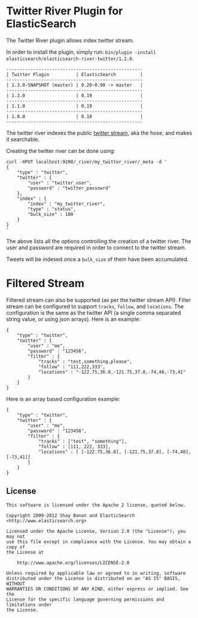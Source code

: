 Twitter River Plugin for ElasticSearch
==================================

The Twitter River plugin allows index twitter stream.

In order to install the plugin, simply run: `bin/plugin -install elasticsearch/elasticsearch-river-twitter/1.2.0`.

    ---------------------------------------------------
    | Twitter Plugin          | ElasticSearch         |
    ---------------------------------------------------
    | 1.3.0-SNAPSHOT (master) | 0.20-0.90 -> master   |
    ---------------------------------------------------
    | 1.2.0                   | 0.19                  |
    ---------------------------------------------------
    | 1.1.0                   | 0.19                  |
    ---------------------------------------------------
    | 1.0.0                   | 0.18                  |
    ---------------------------------------------------

The twitter river indexes the public [twitter stream](http://dev.twitter.com/pages/streaming_api), aka the hose, and makes it searchable.

Creating the twitter river can be done using:

	curl -XPUT localhost:9200/_river/my_twitter_river/_meta -d '
	{
	    "type" : "twitter",
	    "twitter" : {
	        "user" : "twitter_user",
	        "password" : "twitter_passowrd"
	    },
	    "index" : {
	        "index" : "my_twitter_river",
	        "type" : "status",
	        "bulk_size" : 100
	    }
	}
	'

The above lists all the options controlling the creation of a twitter river. The user and password are required in order to connect to the twitter stream.

Tweets will be indexed once a `bulk_size` of them have been accumulated.

Filtered Stream
===============

Filtered stream can also be supported (as per the twitter stream API). Filter stream can be configured to support `tracks`, `follow`, and `locations`. The configuration is the same as the twitter API (a single comma separated string value, or using json arrays). Here is an example:

	{
	    "type" : "twitter",
	    "twitter" : {
	        "user" : "me",
	        "password" : "123456",
	        "filter" : {
	            "tracks" : "test,something,please",
	            "follow" : "111,222,333",
	            "locations" : "-122.75,36.8,-121.75,37.8,-74,40,-73,41"
	        }
	    }
	}

Here is an array based configuration example:

	{
	    "type" : "twitter",
	    "twitter" : {
	        "user" : "me",
	        "password" : "123456",
	        "filter" : {
	            "tracks" : ["test", "something"],
	            "follow" : [111, 222, 333],
	            "locations" : [ [-122.75,36.8], [-121.75,37.8], [-74,40], [-73,41]]
	        }
	    }
	}

License
-------

    This software is licensed under the Apache 2 license, quoted below.

    Copyright 2009-2012 Shay Banon and ElasticSearch <http://www.elasticsearch.org>

    Licensed under the Apache License, Version 2.0 (the "License"); you may not
    use this file except in compliance with the License. You may obtain a copy of
    the License at

        http://www.apache.org/licenses/LICENSE-2.0

    Unless required by applicable law or agreed to in writing, software
    distributed under the License is distributed on an "AS IS" BASIS, WITHOUT
    WARRANTIES OR CONDITIONS OF ANY KIND, either express or implied. See the
    License for the specific language governing permissions and limitations under
    the License.
